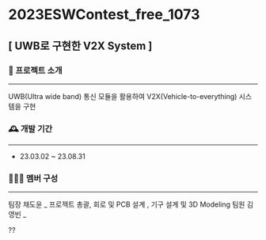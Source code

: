 # 2023ESWContest_free_1073


## [ UWB로 구현한 V2X System ]

### 🚙 프로젝트 소개
------
UWB(Ultra wide band) 통신 모듈을 활용하여 V2X(Vehicle-to-everything) 시스템을 구현

### 🕰️ 개발 기간
------
* 23.03.02 ~ 23.08.31

### 🧑‍🤝‍🧑 멤버 구성
------
팀장  채도윤 _ 프로젝트 총괄, 회로 및 PCB 설계 , 기구 설계 및 3D Modeling
팀원  김영빈 _ 



??
